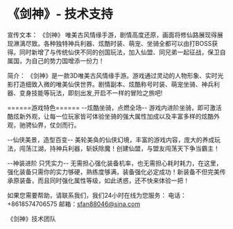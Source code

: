 # 《剑神》- 技术支持

宣传文本：
《剑神》 唯美古风情缘手游，剧情高度还原，画面将修仙路展现得展现淋漓尽致。各种独特神兵利器、炫酷时装、萌宠、坐骑全都可以由打BOSS获得。同时新增了与传统仙侠不同的创国玩法，加入仙盟、同兄弟一起征战，保卫自属国，为自己的势力国增添一份力！


简介：
《剑神》是一款3D唯美古风情缘手游。游戏通过灵动的人物形象、实时光影打造细致入微的唯美仙侠世界。剧情副本、炫酷称号时装、萌宠坐骑、神兵利器、变身技能等玩法，即刻出发,开启不一样的冒险之旅吧!



======游戏特色======
--炫酷坐骑，点燃全场--
游戏内进阶坐骑，即可激活酷炫新外观，让每一位玩家皆可体验坐骑的强大属性加成以及丰富多样的炫酷外观，驰骋仙界，仗剑而行。

--仙侠美景，造型百变--
美轮美奂的仙侠幻境，丰富的游戏内容，庞大的养成玩法，闯荡江湖，持神兵利器，斩妖除魔！创建仙盟，与盟友闯荡天下争当霸主！

--神装进阶 只凭实力--
无需担心强化装备机率，也无需担心耗时耗力，在这里，强化装备只需你的实力够硬，熟练度够满，装备强化必定成功！新装备不但完美传承原装备，而且同时强化属性等级，如此诱惑，还不快来体验一把！






如果您需要帮助，请联系我们，我们24小时在线为您服务：
电话：+8618574706575
邮箱：sfan88046@sina.com

《剑神》技术团队

